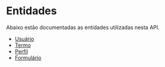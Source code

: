 # Entidades

Abaixo estão documentadas as entidades utilizadas nesta API.

- [Usuário](./user.md)
- [Termo](./eula.md)
- [Perfil](./investment-profile.md)
- [Formulário](./form-input.md)